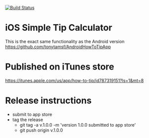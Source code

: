 [![Build Status](https://travis-ci.org/tonytamsf/ios-howtotip.svg?branch=master)](https://travis-ci.org/tonytamsf/ios-howtotip)

iOS Simple Tip Calculator
======================
This is the exact same functionality as the Android version https://github.com/tonytamsf/AndroidHowToTipApp

Published on iTunes store
==========================
https://itunes.apple.com/us/app/how-to-tip/id787319151?ls=1&mt=8

Release instructions
======================
* submit to app store
* tag the release
   * git tag -a v.1.0.0 -m 'version 1.0.0 submitted to app store'
   * git push origin v.1.0.0 
